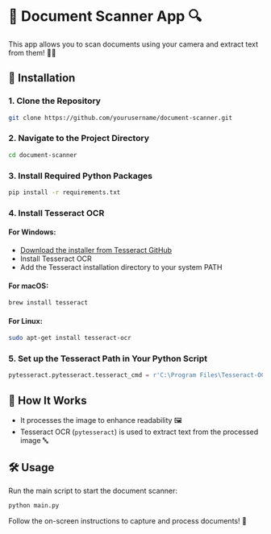 # 📄 Document Scanner App 🔍

This app allows you to scan documents using your camera and extract text from them! 📸✨

## 🚀 Installation

### 1. Clone the Repository

```bash
git clone https://github.com/yourusername/document-scanner.git
```

### 2. Navigate to the Project Directory

```bash
cd document-scanner
```

### 3. Install Required Python Packages

```bash
pip install -r requirements.txt
```

### 4. Install Tesseract OCR

#### For Windows:

- [Download the installer from Tesseract GitHub](https://github.com/tesseract-ocr/tesseract)
- Install Tesseract OCR
- Add the Tesseract installation directory to your system PATH

#### For macOS:

```bash
brew install tesseract
```

#### For Linux:

```bash
sudo apt-get install tesseract-ocr
```

### 5. Set up the Tesseract Path in Your Python Script

```python
pytesseract.pytesseract.tesseract_cmd = r'C:\Program Files\Tesseract-OCR\tesseract.exe'  # Adjust this path for your system
```

## 🎯 How It Works

- It processes the image to enhance readability 🖼️
- Tesseract OCR (`pytesseract`) is used to extract text from the processed image 🔤

## 🛠️ Usage

Run the main script to start the document scanner:

```bash
python main.py
```

Follow the on-screen instructions to capture and process documents! 📝

```

```
